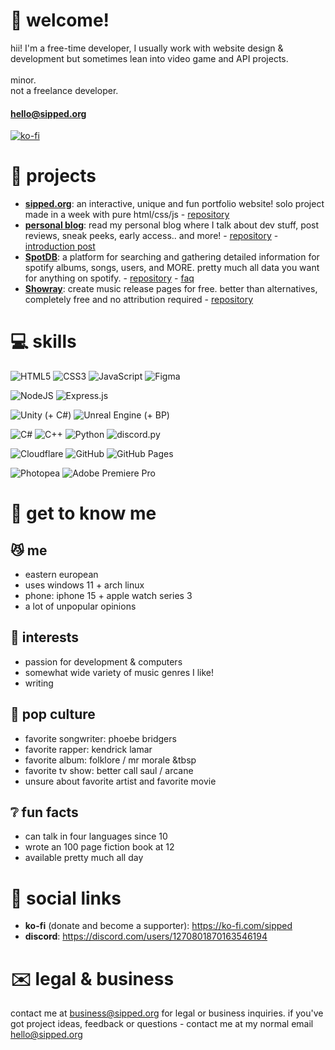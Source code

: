 # 👋 welcome!
hii! I'm a free-time developer, I usually work with website design & development but sometimes lean into video game and API projects.<br><br>minor.<br>not a freelance developer.
#### hello@sipped.org
[![ko-fi](https://ko-fi.com/img/githubbutton_sm.svg)](https://ko-fi.com/K3K31AMKAQ)

# 📂 projects
- **[sipped.org](https://sipped.org)**: an interactive, unique and fun portfolio website! solo project made in a week with pure html/css/js - [repository](https://github.com/sippedaway/sipped.org)
- **[personal blog](https://blog.sipped.org)**: read my personal blog where I talk about dev stuff, post reviews, sneak peeks, early access.. and more! - [repository](https://github.com/sippedaway/blog) - [introduction post](https://blog.sipped.org)
- **[SpotDB](https://db.sipped.org)**: a platform for searching and gathering detailed information for spotify albums, songs, users, and MORE. pretty much all data you want for anything on spotify. - [repository](https://github.com/sippedaway/SpotDB) - [faq](https://db.sipped.org/faq)
- **[Showray](https://showray.sipped.org)**: create music release pages for free. better than alternatives, completely free and no attribution required - [repository](https://https://github.com/sippedaway/Showray)


# 💻 skills
  
![HTML5](https://img.shields.io/badge/html5-%23E34F26.svg?style=for-the-badge&logo=html5&logoColor=white) ![CSS3](https://img.shields.io/badge/css3-%231572B6.svg?style=for-the-badge&logo=css3&logoColor=white) ![JavaScript](https://img.shields.io/badge/javascript-%23323330.svg?style=for-the-badge&logo=javascript&logoColor=%23F7DF1E) ![Figma](https://img.shields.io/badge/figma-%23F24E1E.svg?style=for-the-badge&logo=figma&logoColor=white)
  
![NodeJS](https://img.shields.io/badge/Node.js-6DA55F?style=for-the-badge&logo=node.js&logoColor=white)
![Express.js](https://img.shields.io/badge/Express.js-%23404d59.svg?style=for-the-badge&logo=express&logoColor=%2361DAFB)
  
![Unity (+ C#)](https://img.shields.io/badge/unity-%23000000.svg?style=for-the-badge&logo=unity&logoColor=white) ![Unreal Engine (+ BP)](https://img.shields.io/badge/unrealengine-%23313131.svg?style=for-the-badge&logo=unrealengine&logoColor=white)
  
![C#](https://img.shields.io/badge/c%23-%23239120.svg?style=for-the-badge&logo=csharp&logoColor=white) ![C++](https://img.shields.io/badge/c++-%2300599C.svg?style=for-the-badge&logo=c%2B%2B&logoColor=white) ![Python](https://img.shields.io/badge/python-3670A0?style=for-the-badge&logo=python&logoColor=ffdd54) ![discord.py](https://img.shields.io/badge/discord.py-3670A0?style=for-the-badge&logo=python&logoColor=ffdd54)
  
![Cloudflare](https://img.shields.io/badge/Cloudflare-F38020?style=for-the-badge&logo=Cloudflare&logoColor=white) ![GitHub](https://img.shields.io/badge/github-%23121011.svg?style=for-the-badge&logo=github&logoColor=white) ![GitHub Pages](https://img.shields.io/badge/GitHub%20Pages-121013?style=for-the-badge&logo=github&logoColor=white)

![Photopea](https://img.shields.io/badge/Photopea-%2331A8FF.svg?style=for-the-badge&logo=adobe%20photoshop&logoColor=white) ![Adobe Premiere Pro](https://img.shields.io/badge/Adobe%20Premiere%20Pro-9999FF?style=for-the-badge&logo=Adobe%20Premiere%20Pro&logoColor=white) 

# 👐 get to know me
## 😼 me
- eastern european
- uses windows 11 + arch linux
- phone: iphone 15 + apple watch series 3
- a lot of unpopular opinions
## 🤟 interests
- passion for development & computers
- somewhat wide variety of music genres I like!
- writing
## 🍿 pop culture
- favorite songwriter: phoebe bridgers
- favorite rapper: kendrick lamar
- favorite album: folklore / mr morale &tbsp
- favorite tv show: better call saul / arcane
- unsure about favorite artist and favorite movie
## ❔ fun facts
- can talk in four languages since 10
- wrote an 100 page fiction book at 12
- available pretty much all day

# 💬 social links
- **ko-fi** (donate and become a supporter): https://ko-fi.com/sipped
- **discord**: https://discord.com/users/1270801870163546194

# ✉️ legal & business
contact me at business@sipped.org for legal or business inquiries. if you've got project ideas, feedback or questions - contact me at my normal email hello@sipped.org
